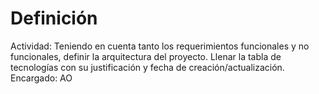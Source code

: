 # Definición

Actividad: Teniendo en cuenta tanto los requerimientos funcionales y no funcionales, definir la arquitectura del proyecto. Llenar la tabla de tecnologías con su justificación y fecha de creación/actualización.
Encargado: AO